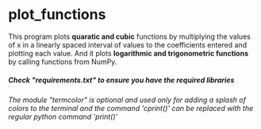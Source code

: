 # plot_functions

This program plots **quaratic and cubic** functions by multiplying the values of x in a linearly spaced interval of values to the coefficients entered and plotting each value. And it plots **logarithmic and trigonometric functions** by calling functions from NumPy.

##### Check "requirements.txt" to ensure you have the required libraries

###### The module "termcolor" is optional and used only for adding a splash of colors to the terminal and the command 'cprint()' can be replaced with the regular python command 'print()'

